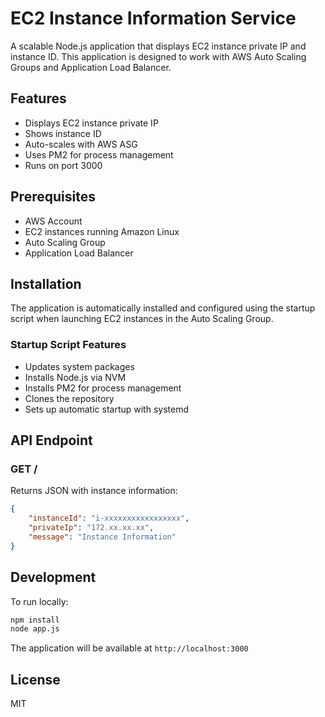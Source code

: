 # EC2 Instance Information Service

A scalable Node.js application that displays EC2 instance private IP and instance ID. This application is designed to work with AWS Auto Scaling Groups and Application Load Balancer.

## Features

- Displays EC2 instance private IP
- Shows instance ID
- Auto-scales with AWS ASG
- Uses PM2 for process management
- Runs on port 3000

## Prerequisites

- AWS Account
- EC2 instances running Amazon Linux
- Auto Scaling Group
- Application Load Balancer

## Installation

The application is automatically installed and configured using the startup script when launching EC2 instances in the Auto Scaling Group.

### Startup Script Features

- Updates system packages
- Installs Node.js via NVM
- Installs PM2 for process management
- Clones the repository
- Sets up automatic startup with systemd

## API Endpoint

### GET /

Returns JSON with instance information:

```json
{
    "instanceId": "i-xxxxxxxxxxxxxxxxx",
    "privateIp": "172.xx.xx.xx",
    "message": "Instance Information"
}
```

## Development

To run locally:

```bash
npm install
node app.js
```

The application will be available at `http://localhost:3000`

## License

MIT
